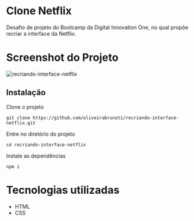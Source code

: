 # Clone Netflix

Desafio de projeto do Bootcamp da Digital Innovation One, no qual propõe recriar a interface da Netflix.

# Screenshot do Projeto
 
![recriando-interface-netflix](https://user-images.githubusercontent.com/98422749/161756673-8d91dab7-9781-4e40-85e1-409f91298575.png)

## Instalação

Clone o projeto
```    
git clone https://github.com/oliveirabrunati/recriando-interface-netflix.git
```

Entre no diretório do projeto
```
cd recriando-interface-netflix
```

Instale as dependências
```
npm i
```

# Tecnologias utilizadas

- HTML
- CSS
